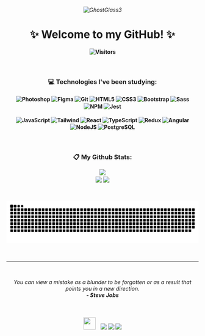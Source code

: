 <h6 align="center">

![GhostGlass3](https://github.com/evelynlacerda/evelynlacerda/assets/109745342/5b882613-7361-4979-af4b-f124945100fd)

</h6>
<h1 align="center">✨ Welcome to my GitHub! ✨</div></h1>
<h4 align="center">
    
![Visitors](https://api.visitorbadge.io/api/visitors?path=https%3A%2F%2Fgithub.com%2Fevelynlacerda&labelColor=%23151515&countColor=%2392d534)

</h4>

<br>

<h3 align="center">💻 Technologies I've been studying:</h3>
<h4 align="center"><div style="display: inline_block">
    <img align="center" alt="Photoshop" height="32" width="40" src="https://cdn.simpleicons.org/adobephotoshop" />
    <img align="center" alt="Figma" height="32" width="40" src="https://raw.githubusercontent.com/danielcranney/readme-generator/main/public/icons/skills/figma-colored.svg" />
    <img align="center" alt="Git" height="32" width="40" src="https://cdn.simpleicons.org/git" />
    <img align="center" alt="HTML5" height="32" width="40" src="https://cdn.simpleicons.org/html5" />
    <img align="center" alt="CSS3" height="32" width="40" src="https://cdn.simpleicons.org/css3" />
    <img align="center" alt="Bootstrap" height="40" width="48" src="https://cdn.simpleicons.org/bootstrap" />
    <img align="center" alt="Sass" height="32" width="40" src="https://cdn.simpleicons.org/sass" />
    <img align="center" alt="NPM" height="32" width="40" src="https://cdn.simpleicons.org/npm" />
    <img align="center" alt="Jest" height="32" width="40" src="https://cdn.simpleicons.org/jest" />
    <div height="2"></div><br>
    <img align="center" alt="JavaScript" height="32" width="40" src="https://cdn.simpleicons.org/javascript" />
    <img align="center" alt="Tailwind" height="32" width="40" src="https://cdn.simpleicons.org/tailwindcss" />
    <img align="center" alt="React" height="32" width="40" src="https://cdn.simpleicons.org/react" />
    <img align="center" alt="TypeScript" height="32" width="40" src="https://cdn.simpleicons.org/typescript" />
    <img align="center" alt="Redux" height="32" width="40" src="https://cdn.simpleicons.org/redux/eeeeee/3e4754" />
    <img align="center" alt="Angular" height="32" width="40" src="https://cdn.simpleicons.org/angular/eeeeee/3e4754" />
    <img align="center" alt="NodeJS" height="32" width="40" src="https://cdn.simpleicons.org/node.js/eeeeee/3e4754" />
    <img align="center" alt="PostgreSQL" height="32" width="40" src="https://cdn.simpleicons.org/postgresql/eeeeee/3e4754" />
</div></h4>

<br>

<h3 align="center">📋 My Github Stats:</h3>
<p align="center">
    <img height="180em" src="https://github-readme-streak-stats.herokuapp.com?user=evelynlacerda&theme=ocean_dark&background=151515&border_radius=4&hide_border=true&mode=weekly"><br>
    <img height="160em" src="https://github-readme-stats.vercel.app/api?username=evelynlacerda&show_icons=true&include_all_commits=true&count_private=true&theme=ocean_dark&bg_color=151515&border_radius=none&hide_border=true">
    <img height="160em" src="https://github-readme-stats.vercel.app/api/top-langs/?username=evelynlacerda&layout=compact&langs_count=7&theme=ocean_dark&bg_color=151515&border_radius=none&hide_border=true"/>
</p>

<br>

<p align="center">

![snake gif](https://github.com/evelynlacerda/evelynlacerda/blob/output/github-contribution-grid-snake-dark.svg)

</p>

<br>
<hr>
<br>

<p align="center">
    <i>You can view a mistake as a blunder to be forgotten or as a result that points you in a new direction.</i><br>
    <i align="center"><b>- Steve Jobs</b></i>
</p>

<br>

<h4 align="center">
    <img height="32" width="32" src="https://badges.pufler.dev/contributors/evelynlacerda/evelynlacerda?size=50&padding=5&perRow=10&bots=true" />&nbsp&nbsp&nbsp
    <a href="https://www.linkedin.com/in/evelynlacerda" target="_blank"><img src="https://img.shields.io/badge/-LinkedIn-%230c1014?style=for-the-badge&logo=linkedin&logoColor=0a66c2" target="_blank"></a>
    <a href="https://instagram.com/evycode" target="_blank"><img src="https://img.shields.io/badge/-Instagram-%230c1014?style=for-the-badge&logo=instagram&logoColor=e4405f" target="_blank"></a>
    <a href = "mailto:evelyndsl@outlook.com"><img src="https://img.shields.io/badge/Outlook-0c1014?style=for-the-badge&logo=microsoft-outlook&logoColor=0078D4" target="_blank"></a>
</h4>
